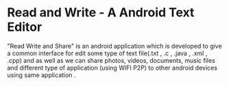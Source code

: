 # Read and Write - A Android Text Editor
"Read Write and Share" is an android application which is developed to give a common interface for edit some type of text file(.txt , .c , .java , .xml , .cpp) and as well as we can share photos, videos, documents, music files and different type of application (using WIFI P2P) to other android devices using same application .
